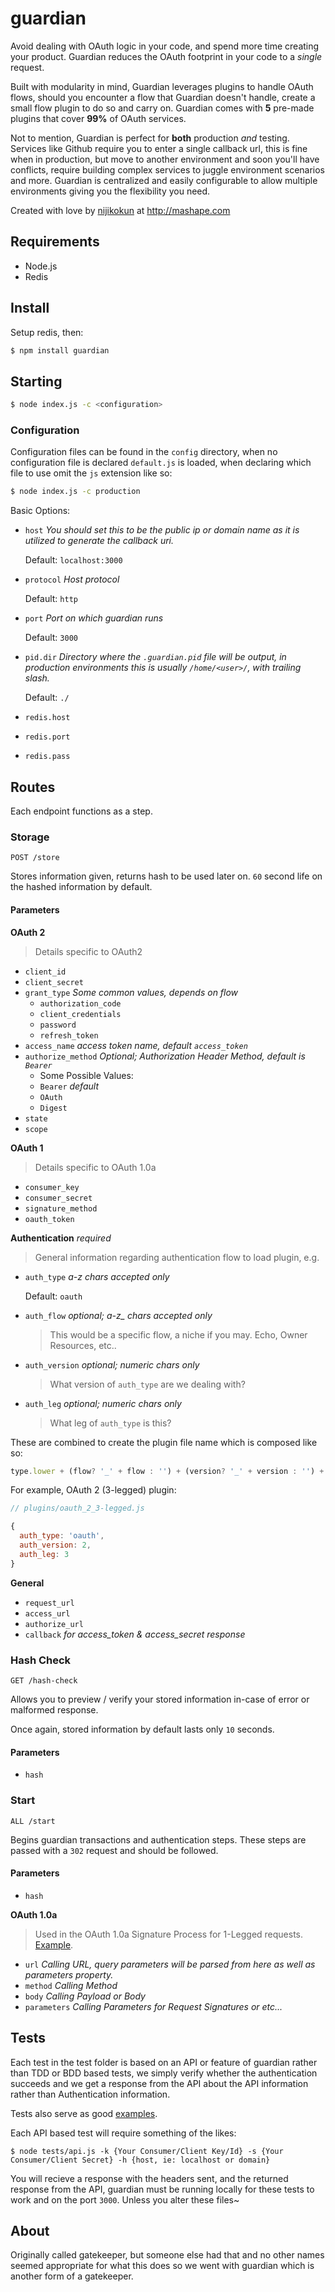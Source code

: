 # guardian

Avoid dealing with OAuth logic in your code, and spend more time creating your product. Guardian reduces the OAuth footprint in your code to a *single* request.

Built with modularity in mind, Guardian leverages plugins to handle OAuth flows, should you encounter a flow that Guardian doesn't handle, create a small flow plugin to do so and carry on. Guardian comes with **5** pre-made plugins that cover **99%** of OAuth services.

Not to mention, Guardian is perfect for **both** production *and* testing. Services like Github require you to enter a single callback url, this is fine when in production, but move to another environment and soon you'll have conflicts, require building complex services to juggle environment scenarios and more. Guardian is centralized and easily configurable to allow multiple environments giving you the flexibility you need.

Created with love by [nijikokun](http://github.com/nijikokun) at http://mashape.com

## Requirements

- Node.js
- Redis

## Install

Setup redis, then:

```bash
$ npm install guardian
```

## Starting

```bash
$ node index.js -c <configuration>
```

### Configuration

Configuration files can be found in the `config` directory, when no configuration file is declared `default.js` is loaded, when declaring which file to use omit the `js` extension like so:

```bash
$ node index.js -c production
```

Basic Options:

- `host`
  *You should set this to be the public ip or domain name as it is utilized to generate the callback uri.*

  Default: `localhost:3000`
- `protocol`
  *Host protocol*

  Default: `http`
- `port`
  *Port on which guardian runs*

  Default: `3000`
- `pid.dir`
  *Directory where the `.guardian.pid` file will be output, in production environments this is usually `/home/<user>/`, with trailing slash.*

  Default: `./`
- `redis.host`
- `redis.port`
- `redis.pass`

## Routes

Each endpoint functions as a step.

### Storage

    POST /store

Stores information given, returns hash to be used later on. `60` second life on the hashed information by default.

#### Parameters

**OAuth 2**
> Details specific to OAuth2

- `client_id`
- `client_secret`
- `grant_type`
  *Some common values, depends on flow*
  - `authorization_code`
  - `client_credentials`
  - `password`
  - `refresh_token`
- `access_name` *access token name, default `access_token`*
- `authorize_method` *Optional; Authorization Header Method, default is `Bearer`*
  - Some Possible Values:
  - `Bearer` *default*
  - `OAuth`
  - `Digest`
- `state`
- `scope`

**OAuth 1**
> Details specific to OAuth 1.0a

- `consumer_key`
- `consumer_secret`
- `signature_method`
- `oauth_token`

**Authentication** *required*
> General information regarding authentication flow to load plugin, e.g.

- `auth_type` *a-z chars accepted only*

  Default: `oauth`
- `auth_flow` *optional; a-z_ chars accepted only*

  > This would be a specific flow, a niche if you may. Echo, Owner Resources, etc..
- `auth_version` *optional; numeric chars only*

  > What version of `auth_type` are we dealing with?
- `auth_leg` *optional; numeric chars only*

  > What leg of `auth_type` is this?

These are combined to create the plugin file name which is composed like so:

```js
type.lower + (flow? '_' + flow : '') + (version? '_' + version : '') + (leg? '_' + leg + '-legged' : '')
```

For example, OAuth 2 (3-legged) plugin:

```js
// plugins/oauth_2_3-legged.js

{
  auth_type: 'oauth',
  auth_version: 2,
  auth_leg: 3
}
```

**General**

- `request_url`
- `access_url`
- `authorize_url`
- `callback` *for access_token & access_secret response*

### Hash Check

    GET /hash-check

Allows you to preview / verify your stored information in-case of error or malformed response.

Once again, stored information by default lasts only `10` seconds.

#### Parameters

- `hash`

### Start

    ALL /start

Begins guardian transactions and authentication steps. These steps are passed with a `302` request and should be followed.

#### Parameters

- `hash`

**OAuth 1.0a**
> Used in the OAuth 1.0a Signature Process for 1-Legged requests. [Example](https://github.com/Mashape/guardian/blob/master/tests/factual.js#L46).

- `url` *Calling URL, query parameters will be parsed from here as well as parameters property.*
- `method` *Calling Method*
- `body` *Calling Payload or Body*
- `parameters` *Calling Parameters for Request Signatures or etc...*

## Tests

Each test in the test folder is based on an API or feature of guardian rather than TDD or BDD based tests, we simply verify whether the authentication succeeds and we get a response from the API about the API information rather than Authentication information.

Tests also serve as good [examples](tests/).

Each API based test will require something of the likes:

```
$ node tests/api.js -k {Your Consumer/Client Key/Id} -s {Your Consumer/Client Secret} -h {host, ie: localhost or domain}
```

You will recieve a response with the headers sent, and the returned response from the API, guardian must be running locally for these tests to work and on the port `3000`. Unless you alter these files~

## About

Originally called gatekeeper, but someone else had that and no other names seemed appropriate for what this does so we went with guardian which is another form of a gatekeeper.
